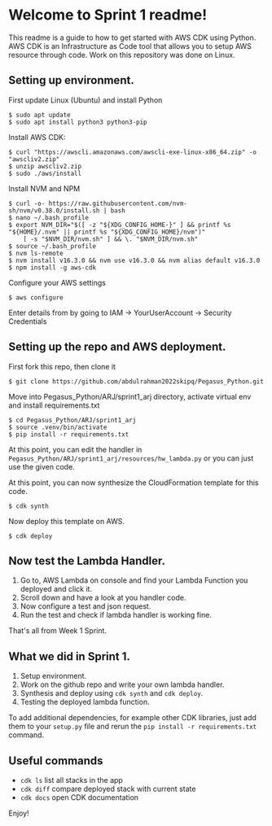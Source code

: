 
# Welcome to Sprint 1 readme!

This readme is a guide to how to get started with AWS CDK using Python. AWS CDK is an Infrastructure as Code tool that allows you to setup AWS resource through code.
Work on this repository was done on Linux.


## Setting up environment.

First update Linux (Ubuntu) and install Python
```
$ sudo apt update
$ sudo apt install python3 python3-pip
```

Install AWS CDK:
```
$ curl "https://awscli.amazonaws.com/awscli-exe-linux-x86_64.zip" -o "awscliv2.zip"
$ unzip awscliv2.zip
$ sudo ./aws/install
```

Install NVM and NPM
```
$ curl -o- https://raw.githubusercontent.com/nvm-sh/nvm/v0.38.0/install.sh | bash
$ nano ~/.bash_profile
$ export NVM_DIR="$([ -z "${XDG_CONFIG_HOME-}" ] && printf %s "${HOME}/.nvm" || printf %s "${XDG_CONFIG_HOME}/nvm")"
    [ -s "$NVM_DIR/nvm.sh" ] && \. "$NVM_DIR/nvm.sh"
$ source ~/.bash_profile
$ nvm ls-remote
$ nvm install v16.3.0 && nvm use v16.3.0 && nvm alias default v16.3.0
$ npm install -g aws-cdk
```

Configure your AWS settings
```
$ aws configure
```
Enter details from by going to IAM -> YourUserAccount -> Security Credentials


## Setting up the repo and AWS deployment.

First fork this repo, then clone it
```
$ git clone https://github.com/abdulrahman2022skipq/Pegasus_Python.git
```

Move into Pegasus_Python/ARJ/sprint1_arj directory, activate virtual env and install requirements.txt
```
$ cd Pegasus_Python/ARJ/sprint1_arj
$ source .venv/bin/activate
$ pip install -r requirements.txt
```

At this point, you can edit the handler in `Pegasus_Python/ARJ/sprint1_arj/resources/hw_lambda.py` or you can just use the given code. 

At this point, you can now synthesize the CloudFormation template for this code.
```
$ cdk synth
```

Now deploy this template on AWS.
```
$ cdk deploy
```

## Now test the Lambda Handler.
1. Go to, AWS Lambda on console and find your Lambda Function you deployed and click it.
2. Scroll down and have a look at you handler code.
3. Now configure a test and json request.
4. Run the test and check if lambda handler is working fine.


That's all from Week 1 Sprint.

## What we did in Sprint 1.
1. Setup environment.
2. Work on the github repo and write your own lambda handler.
3. Synthesis and deploy using `cdk synth` and `cdk deploy`.
4. Testing the deployed lambda function.

To add additional dependencies, for example other CDK libraries, just add
them to your `setup.py` file and rerun the `pip install -r requirements.txt`
command.

## Useful commands

 * `cdk ls`          list all stacks in the app
 * `cdk diff`        compare deployed stack with current state
 * `cdk docs`        open CDK documentation

Enjoy!